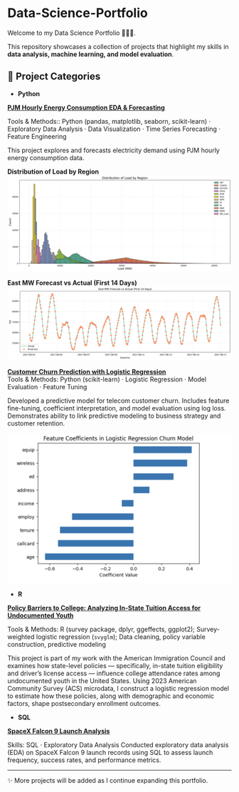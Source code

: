 # Data-Science-Portfolio

Welcome to my Data Science Portfolio 👩🏻‍💻.

This repository showcases a collection of projects that highlight my skills in **data analysis, machine learning, and model evaluation**.

## 📂 Project Categories  

- **Python**

[**PJM Hourly Energy Consumption EDA & Forecasting**](machine-learning/Energy_Consumption_EDA%20_Forecasting/Energy_Consumption_EDA%20_Forecasting%20.ipynb)

Tools & Methods:: Python (pandas, matplotlib, seaborn, scikit-learn) · Exploratory Data Analysis · Data Visualization · Time Series Forecasting · Feature Engineering

This project explores and forecasts electricity demand using PJM hourly energy consumption data.  

**Distribution of Load by Region**  
![Distribution of Load by Region](machine-learning/Energy_Consumption_EDA%20_Forecasting/Images/distribution_load_by_region.png)

**East MW Forecast vs Actual (First 14 Days)**  
![East MW Forecast vs Actual](machine-learning/Energy_Consumption_EDA%20_Forecasting/Images/East%20MW%20Forecast%20vs%20Actual%20(First%2014%20Days).png)

[**Customer Churn Prediction with Logistic Regression**](machine-learning/customer-churn-logistic-regression/Customer%20Churn%20Prediction.ipynb)  
Tools & Methods: Python (scikit-learn) · Logistic Regression · Model Evaluation · Feature Tuning

Developed a predictive model for telecom customer churn. Includes feature fine-tuning, coefficient interpretation, and model evaluation using log loss. Demonstrates ability to link predictive modeling to business strategy and customer retention.  

![Coefficients of the Fine-Tuned Model](machine-learning/customer-churn-logistic-regression/Images/coi.png)  

- **R**

[**Policy Barriers to College: Analyzing In-State Tuition Access for Undocumented Youth**](R/Logistic%20Regression%20Analysis%20of%20Education%20%26%20Employment%20Data/2023_log_regression.pdf)

Tools & Methods: R (survey package, dplyr, ggeffects, ggplot2); Survey-weighted logistic regression (`svyglm`); Data cleaning, policy variable construction, predictive modeling

This project is part of my work with the American Immigration Council and examines how state-level policies — specifically, in-state tuition eligibility and driver’s license access — influence college attendance rates among undocumented youth in the United States. Using 2023 American Community Survey (ACS) microdata, I construct a logistic regression model to estimate how these policies, along with demographic and economic factors, shape postsecondary enrollment outcomes.

- **SQL**

[**SpaceX Falcon 9 Launch Analysis**](SQL/SpaceX_EDA)

Skills: SQL · Exploratory Data Analysis
Conducted exploratory data analysis (EDA) on SpaceX Falcon 9 launch records using SQL to assess launch frequency, success rates, and performance metrics. 

---

✨ More projects will be added as I continue expanding this portfolio.  
